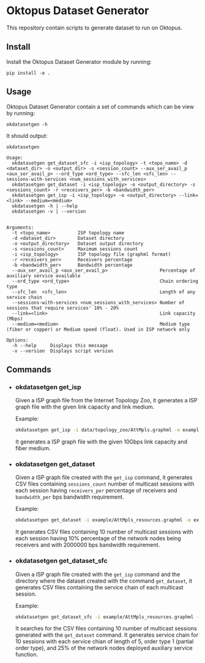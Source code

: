 # Oktopus Dataset Generator


This repository contain scripts to generate dataset to run on Oktopus.

## Install

Install the Oktopus Dataset Generator module by running:

    pip install -e .

## Usage

Oktopus Dataset Generator contain a set of commands which can be view by running:

    okdatasetgen -h

It should output:

```
okdatasetgen

Usage:
  okdatasetgen get_dataset_sfc -i <isp_topology> -t <topo_name> -d <dataset_dir> -o <output_dir> -s <session_count> --aux_ser_avail_p <aux_ser_avail_p> --ord_type <ord_type> --sfc_len <sfc_len> --sessions-with-services <num_sessions_with_services>
  okdatasetgen get_dataset -i <isp_topology> -o <output_directory> -s <sessions_count> -r <receivers_per> -b <bandwidth_per>
  okdatasetgen get_isp -i <isp_topology> -o <output_directory> --link=<link> --medium=<medium>
  okdatasetgen -h | --help
  okdatasetgen -v | --version


Arguments:
  -t <topo_name>          ISP topology name
  -d <dataset_dir>        Dataset directory
  -o <output_directory>   Dataset output directory
  -s <sessions_count>     Maximum sessions count
  -i <isp_topology>       ISP topology file (graphml format)
  -r <receivers_per>      Receivers percentage
  -b <bandwidth_per>      Bandwidth percentage
  --aux_ser_avail_p <aux_ser_avail_p>                   Percentage of auxiliary service available
  --ord_type <ord_type>                                 Chain ordering type
  --sfc_len  <sfc_len>                                  Length of any service chain
  --sessions-with-services <num_sessions_with_services> Number of sessions that require services' 10% - 20%
  --link=<link>                                         Link capacity (Mbps)
  --medium=<medium>                                     Medium type (fiber or copper) or Medium speed (float). Used in ISP network only

Options:
  -h --help     Displays this message
  -v --version  Displays script version
```

## Commands

* ###  okdatasetgen get_isp 

    Given a ISP graph file from the Internet Topology Zoo, it generates a ISP graph file with the given link capacity and link medium.

    Example:

    ```bash
    okdatasetgen get_isp -i data/topology_zoo/AttMpls.graphml -o example/ --link=10000 --medium='fiber'
    ```

    It generates a ISP graph file with the given 10Gbps link capacity and fiber medium.

* ###  okdatasetgen get_dataset 

    Given a ISP graph file created with the `get_isp` command, it generates CSV files containing `sessions_count` number of multicast sessions with each session having `receivers_per` percentage of receivers and `bandwidth_per` bps bandwidth requirement.

    Example:

    ```bash
  okdatasetgen get_dataset -i example/AttMpls_resources.graphml -o example/ -s 10 -r 0.1 -b 2000000
    ```
    
    It generates CSV files containing 10 number of multicast sessions with each session having 10% percentage of the network nodes being receivers and with 2000000 bps bandwidth requirement.

* ###  okdatasetgen get_dataset_sfc

    Given a ISP graph file created with the `get_isp` command and the directory where the dataset created with the command `get_dataset`, it generates CSV files containing the service chain of each multicast session.

    Example:

    ```bash
    okdatasetgen get_dataset_sfc -i example/AttMpls_resources.graphml -t AttMpls -d example/ -o example/ -s 10 --aux_ser_avail_p 0.25 --ord_type 1 --sfc_len 5 --sessions-with-services 10
    ```

    It searches for the CSV files containing 10 number of multicast sessions generated with the `get_dataset` command. It generates service chain for 10 sessions with each service chian of length of 5, order type 1 (partial order type), and 25% of the network nodes deployed auxiliary service function.